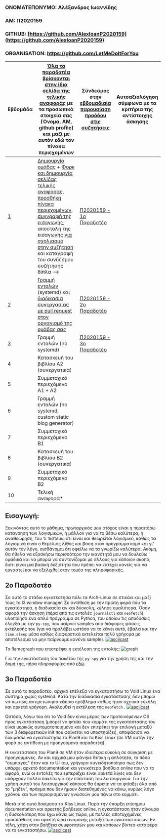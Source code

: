 ### ΟΝΟΜΑΤΕΠΩΝΥΜΟ: Αλέξανδρος Ιωαννίδης

### ΑΜ: Π2020159

### GITHUB: [https://github.com/AlexIoanP2020159](https://github.com/AlexIoanP2020159)

### ORGANISATION: https://github.com/LetMeDoItForYou

| Εβδομάδα | [Όλα τα παραδοτέα βρίσκονται στην ίδια σελίδα της τελικής αναφοράς](https://epidrome.github.io/teaching/deliverables/) με τα προσωπικά στοιχεία σας (Όνομα, ΑΜ, github profile) και μαζί με αυτόν εδώ τον πίνακα περιεχομένων | Σύνδεσμος στην [εβδομαδιαία παρουσίαση προόδου στις συζητήσεις](https://github.com/courses-ionio/sw/discussions/categories/show-and-tell) | Αυτοαξιολόγηση σύμφωνα με τα κριτήρια της αντίστοιχης άσκησης |
| --- | --- | --- | --- |
| [1](https://github.com/AlexIoanP2020159/sw/tree/2020159/projects/2020159#%CE%B5%CE%B9%CF%83%CE%B1%CE%B3%CF%89%CE%B3%CE%AE) | [Δημιουργία ομάδας](https://epidrome.github.io/teaching/team/) + [Φορκ και δημιουργία σελίδας τελικής αναφοράς](https://epidrome.github.io/teaching/guide/), [προσθήκη πίνακα περιεχομένων](https://raw.githubusercontent.com/courses-ionio/sw/master/README.md), [συγγραφή της εισαγωγής](https://epidrome.github.io/teaching/intro/), αποστολή της εισαγωγής [για σχολιασμό στην συζήτηση](https://github.com/courses-ionio/sw/discussions/categories/show-and-tell) και καταγραφή του συνδέσμου συζήτησης δίπλα --> | [Π2020159 - 1ο Παραδοτέο](https://github.com/courses-ionio/sw/discussions/1225) | |
| [2](https://github.com/AlexIoanP2020159/sw/tree/2020159/projects/2020159#2%CE%BF-%CF%80%CE%B1%CF%81%CE%B1%CE%B4%CE%BF%CF%84%CE%AD%CE%BF) | [Γραμμή εντολών](https://epidrome.github.io/teaching/cli) (systemd) και [διαδικασία συνεργασίας με pull request στον οργανισμό της ομάδας σας](https://epidrome.github.io/teaching/team) | [Π2020159 - 2ο Παραδοτέο](https://github.com/courses-ionio/sw/discussions/1269) | |
| [3](https://github.com/AlexIoanP2020159/sw/tree/2020159/projects/2020159#3o-%CF%80%CE%B1%CF%81%CE%B1%CE%B4%CE%BF%CF%84%CE%AD%CE%BF) | Γραμμή εντολών (no systemd) | [Π2020159 - 3ο Παραδοτέο](https://github.com/courses-ionio/sw/discussions/1345) | |
| 4 | Κατασκευή του βιβλίου Α2 (συνεργατικά) | | |
| 5 | Συμμετοχικό περιεχόμενο A1 + A2 | | |
| 6 | Γραμμή εντολών (no systemd, custom static blog generator) | | |
| 7 | Συμμετοχικό περιεχόμενο B1 | | |
| 8 | Κατασκευή του βιβλίου Β2 (συνεργατικά) | | |
| 9 | Συμμετοχικό περιεχόμενο B2 | | |
| 10 | Τελική αναφορά* | | |

## Εισαγωγή:
Ξεκινόντας αυτό το μάθημα, πρωταρχικός μου στόχος είναι η περαιτέρω κατανόηση των λογισμικών, ή μάλλον για να το θέσω καλύτερα, η αναθεώρηση, του τι πιστεύω ότι είναι και θεωρείται λογισμικό, καθώς τα λογισμικά είναι ο θεμέλιος λίθος και βάση στον προγραμματισμό και γι' αυτόν τον λόγο, αισθάνομαι ότι οφείλω να τα γνωρίζω καλύτερα. Ακόμη, θα ήθελα να εξασκήσω περισσότερο την ικανότητά μου να δουλεύω ομαδικά και να μπορώ να συντονίζομαι με άλλους για κάποιον σκοπό, διότι είναι μια βασική δεξιότητα που πρέπει να κατέχει κανείς για να εργαστεί και να εξελιχθεί στον τομέα της πληροφορικής.

## 2ο Παραδοτέο 
Σε αυτό το στάδιο εγκατέστησα πάλι τα Arch-Linux σε στικάκι και μαζί τους το I3 window manager. Σε αντίθεση με την πρώτη φορά που τα εγκατέστησα, η διαδικασία αν και δύσκολη, κύλησε ομαλότερα.
Όσον αφορά την άσκηση (πέρα από τις εντολές ``journalctl`` και ``neofetch``), υλοποίησα ένα απλό πρόγραμμα σε Python, του οποίου τις αποδόσεις έλεγξα με την ``py-spy``, που παίρνει samples από διάφορες φάσεις εκτέλεσής του (για να προλάβει ωστόσο να το κάνει αυτό, έβαλα και την ``time.sleep`` μέσα καθώς διαφορετικά εκτελείται πολύ γρήγορα με αποτέλεσμα να μην παίρνουμε κανένα sample).
[![asciicast](https://asciinema.org/a/wCiTV5YE7P7u9T591pSAO5uFG.svg)](https://asciinema.org/a/wCiTV5YE7P7u9T591pSAO5uFG)

Το flamegraph που επιστρέφει η εκτέλεση της εντολής:
![graph](https://user-images.githubusercontent.com/115098011/221374511-9c07c246-410c-443c-9f0d-158b12f0c164.svg)

Για την εγκατάσταση του πακέτου της ``py-spy`` για την χρήση της και την δομή της, πήρα πληροφορίες από [εδώ](https://github.com/benfred/py-spy)

## 3o Παραδοτέο
Σε αυτό το παραδοτέο, αρχικά επέλεξα να εγκαταστήσω το Void Linux ένα σύστημα χωρίς systemd. Κατά την διαδικασία εγκατάστασης δεν μπορώ να πω πως αντιμετώπησα κάποιο πρόβλημα καθώς ήταν σχετικά εύκολη και αρκετά γρήγορη. Ακολουθεί η εκτέλεση της ``neofetch`` . 
[![asciicast](https://asciinema.org/a/xdGmCgRdqijbp25RyUx8RrXze.svg)](https://asciinema.org/a/xdGmCgRdqijbp25RyUx8RrXze)

Ωστόσο, λόγω του ότι το Void δεν είναι μέρος των προτεινόμενων OS προς εγκατάσταση (μπορεί να φταίει που κομμάτι της εγκατάστασης του είναι μερικώς αυτοματοποιημένο και δεν επιτρέπει την επιλογή μεταξύ των 3 διαφορετικών init που φαίνεται να υποστηρίζει), αποφάσισα να δοκιμάσω να εγκαταστήσω τα Plan9 και τα Kiss Linux (σε VM αυτήν την φορά σε αντίθεση με προηγούμενα παραδοτέα).

Η εγκατάσταση του Plan9 σε VM ήταν ιδιαίτερα εύκολη σε σύγκριση με προηγούμενες. Αν και αρχικά μου φάνηκε θετική η απλότητα, το πόσο "συμπαγές" ήταν και το UI του, γρήγορα συνειδητοποίησα πως δεν υπάρχει αρκετό documentation και γενικότερα βοήθεια online που να το αφορά, ενώ οι εντολές που εμπεριέχει είναι αρκετά λίγες και δεν υπάρχουν πολλά πακέτα για την επέκταση του λειτουργικού. Για την χρήση αυτού του λειτουργικού κάποιος θα έπρεπε να τα φτίαξει όλα από το "μηδέν", πράγμα που δεν ήμουν διατεθημένος να κάνω, κυρίως λόγο χρόνου και των περιορισμένων γνώσεών μου πάνω στο κομμάτι.

Μετά από αυτό δοκίμασα τα Kiss Linux. Παρά την ύπαρξη επίσημου documentation και αρκετής βοήθειας online, η εγκατάσταση ήταν σίγουρα η δυσκολότερη που έχω κάνει ως τώρα, με πολλές αποτυχημένες προσπάθειες και αρκετή ώρα αναμονής μεταξύ των εγκαταστάσεων. Εν τέλη, χάρη στην βοήθεια συμφοιτητών μου και κάποιων βίντεο κατάφερα να το εγκαταστήσω.
[![asciicast](https://asciinema.org/a/S2hjVD8yHCpxg1wetrI7Bn534.svg)](https://asciinema.org/a/S2hjVD8yHCpxg1wetrI7Bn534)
